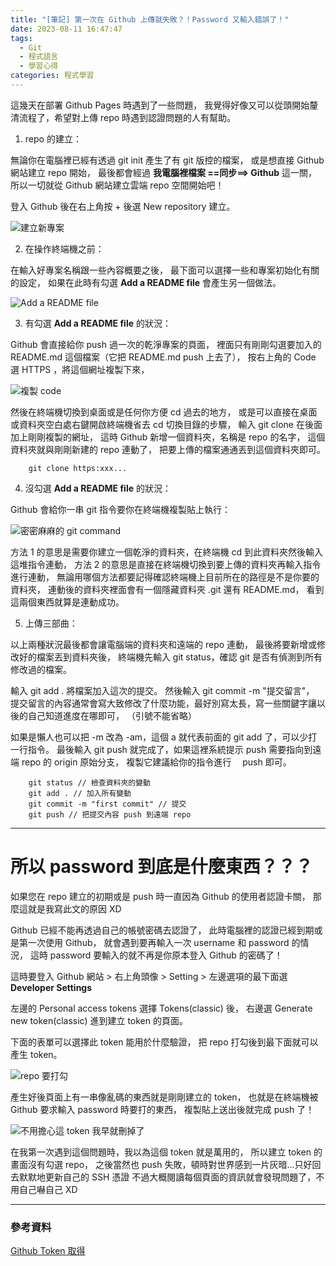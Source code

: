 ```yaml
---
title: "[筆記] 第一次在 Github 上傳就失敗？！Password 又輸入錯誤了！"
date: 2023-08-11 16:47:47
tags:
  - Git
  - 程式語言
  - 學習心得
categories: 程式學習
---
```


這幾天在部署 Github Pages 時遇到了一些問題，
我覺得好像又可以從頭開始釐清流程了，希望對上傳 repo 時遇到認證問題的人有幫助。

<!-- more -->

1. repo 的建立：

無論你在電腦裡已經有透過 git init 產生了有 git 版控的檔案，
或是想直接 Github 網站建立 repo 開始，
最後都會經過 **我電腦裡檔案 ==同步==> Github** 這一關，
所以一切就從 Github 網站建立雲端 repo 空間開始吧！

登入 Github 後在右上角按 + 後選 New repository 建立。

![建立新專案](https://drive.google.com/uc?export=view&id=1lN4Kd94-lpvrUrpVNMF7qXoZWhAXTaw2)

2. 在操作終端機之前：

在輸入好專案名稱跟一些內容概要之後，
最下面可以選擇一些和專案初始化有關的設定，
如果在此時有勾選 **Add a README file** 會產生另一個做法。

![Add a README file](https://drive.google.com/uc?export=view&id=12TMy7lC-S5NLSPU6MkgplWp4jUeloL_Z)

3. 有勾選 **Add a README file** 的狀況：

Github 會直接給你 push 過一次的乾淨專案的頁面，
裡面只有剛剛勾選要加入的 README.md 這個檔案（它把 README.md push 上去了），
按右上角的 Code 選 HTTPS ，將這個網址複製下來，

![複製 code](https://drive.google.com/uc?export=view&id=1vsbDJY6VvZXFSJ8W1atInB5rxbHIV1JL)

然後在終端機切換到桌面或是任何你方便 cd 過去的地方，
或是可以直接在桌面或資料夾空白處右鍵開啟終端機省去 cd 切換目錄的步驟，
輸入 git clone 在後面加上剛剛複製的網址，
這時 Github 新增一個資料夾，名稱是 repo 的名字，
這個資料夾就與剛剛新建的 repo 連動了，
把要上傳的檔案通通丟到這個資料夾即可。

```
    git clone https:xxx...
```

4. 沒勾選 **Add a README file** 的狀況：

Github 會給你一串 git 指令要你在終端機複製貼上執行：

![密密麻麻的 git command](https://drive.google.com/uc?export=view&id=1NnBieHCh9xFGAvpENCG-OuIgN03h36Qw)

方法 1 的意思是需要你建立一個乾淨的資料夾，在終端機 cd 到此資料夾然後輸入這堆指令連動，
方法 2 的意思是直接在終端機切換到要上傳的資料夾再輸入指令進行連動，
無論用哪個方法都要記得確認終端機上目前所在的路徑是不是你要的資料夾，
連動後的資料夾裡面會有一個隱藏資料夾 .git 還有 README.md，
看到這兩個東西就算是連動成功。

5. 上傳三部曲：

以上兩種狀況最後都會讓電腦端的資料夾和遠端的 repo 連動，
最後將要新增或修改好的檔案丟到資料夾後，
終端機先輸入 git status，確認 git 是否有偵測到所有修改過的檔案。

輸入 git add . 將檔案加入這次的提交。
然後輸入 git commit -m "提交留言"，
提交留言的內容通常會寫大致修改了什麼功能，最好別寫太長，寫一些關鍵字讓以後的自己知道進度在哪即可，
（引號不能省略）

如果是懶人也可以把 -m 改為 -am，這個 a 就代表前面的 git add 了，可以少打一行指令。
最後輸入 git push 就完成了，如果這裡系統提示 push 需要指向到遠端 repo 的 origin 原始分支，
複製它建議給你的指令進行　 push 即可。

```
    git status // 檢查資料夾的變動
    git add . // 加入所有變動
    git commit -m "first commit" // 提交
    git push // 把提交內容 push 到遠端 repo
```

---

# 所以 password 到底是什麼東西？？？

如果您在 repo 建立的初期或是 push 時一直因為 Github 的使用者認證卡關，
那麼這就是我寫此文的原因 XD

Github 已經不能再透過自己的帳號密碼去認證了，
此時電腦裡的認證已經到期或是第一次使用 Github，
就會遇到要再輸入一次 username 和 password 的情況，
這時 password 要輸入的就不再是你原本登入 Github 的密碼了！

這時要登入 Github 網站 > 右上角頭像 > Setting > 左邊選項的最下面選 **Developer Settings**

左邊的 Personal access tokens 選擇 Tokens(classic) 後，
右邊選 Generate new token(classic) 進到建立 token 的頁面。

下面的表單可以選擇此 token 能用於什麼驗證，
把 repo 打勾後到最下面就可以產生 token。

![repo 要打勾](https://drive.google.com/uc?export=view&id=1iBrodhA0pq-eKxgv2NZx-33HVSH52YVs)

產生好後頁面上有一串像亂碼的東西就是剛剛建立的 token，
也就是在終端機被 Github 要求輸入 password 時要打的東西，
複製貼上送出後就完成 push 了！

![不用擔心這 token 我早就刪掉了](https://drive.google.com/uc?export=view&id=11uqWt_bewP3iNeJ7CF5t7DVdcNOeXzEE)

在我第一次遇到這個問題時，我以為這個 token 就是萬用的，
所以建立 token 的畫面沒有勾選 repo，
之後當然也 push 失敗，頓時對世界感到一片灰暗...只好回去默默地更新自己的 SSH 憑證
不過大概閱讀每個頁面的資訊就會發現問題了，不用自己嚇自己 XD

---

### 參考資料

[Github Token 取得](https://shengyu7697.github.io/github-personal-access-token/)
